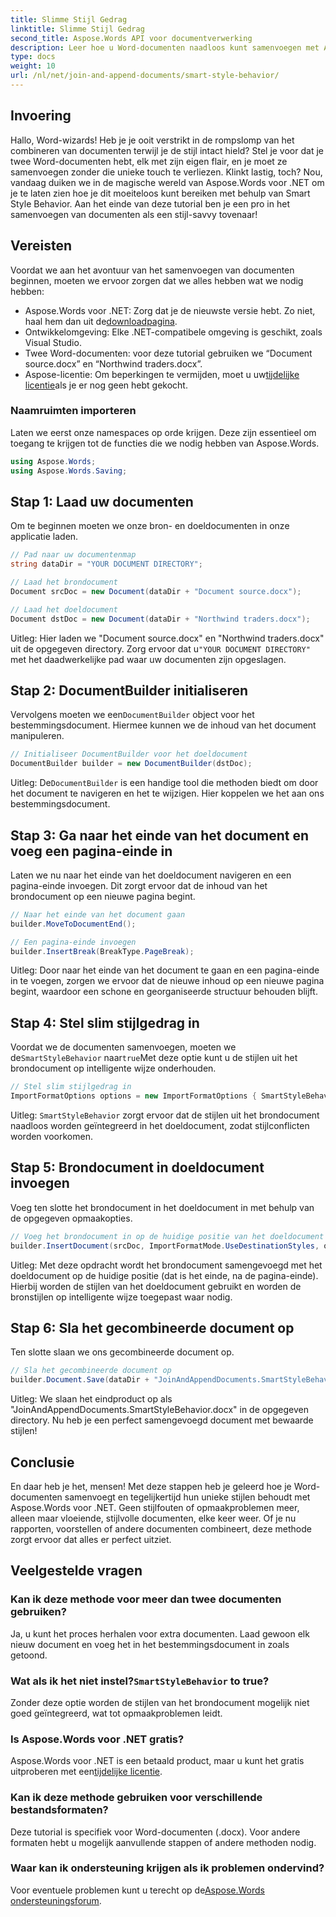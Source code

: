 ```yaml
---
title: Slimme Stijl Gedrag
linktitle: Slimme Stijl Gedrag
second_title: Aspose.Words API voor documentverwerking
description: Leer hoe u Word-documenten naadloos kunt samenvoegen met Aspose.Words voor .NET, waarbij stijlen behouden blijven en professionele resultaten worden gegarandeerd.
type: docs
weight: 10
url: /nl/net/join-and-append-documents/smart-style-behavior/
---
```

## Invoering

Hallo, Word-wizards! Heb je je ooit verstrikt in de rompslomp van het combineren van documenten terwijl je de stijl intact hield? Stel je voor dat je twee Word-documenten hebt, elk met zijn eigen flair, en je moet ze samenvoegen zonder die unieke touch te verliezen. Klinkt lastig, toch? Nou, vandaag duiken we in de magische wereld van Aspose.Words voor .NET om je te laten zien hoe je dit moeiteloos kunt bereiken met behulp van Smart Style Behavior. Aan het einde van deze tutorial ben je een pro in het samenvoegen van documenten als een stijl-savvy tovenaar!

## Vereisten

Voordat we aan het avontuur van het samenvoegen van documenten beginnen, moeten we ervoor zorgen dat we alles hebben wat we nodig hebben:

-  Aspose.Words voor .NET: Zorg dat je de nieuwste versie hebt. Zo niet, haal hem dan uit de[downloadpagina](https://releases.aspose.com/words/net/).
- Ontwikkelomgeving: Elke .NET-compatibele omgeving is geschikt, zoals Visual Studio.
- Twee Word-documenten: voor deze tutorial gebruiken we “Document source.docx” en “Northwind traders.docx”.
-  Aspose-licentie: Om beperkingen te vermijden, moet u uw[tijdelijke licentie](https://purchase.aspose.com/temporary-license/)als je er nog geen hebt gekocht.

### Naamruimten importeren

Laten we eerst onze namespaces op orde krijgen. Deze zijn essentieel om toegang te krijgen tot de functies die we nodig hebben van Aspose.Words.

```csharp
using Aspose.Words;
using Aspose.Words.Saving;
```

## Stap 1: Laad uw documenten

Om te beginnen moeten we onze bron- en doeldocumenten in onze applicatie laden.

```csharp
// Pad naar uw documentenmap
string dataDir = "YOUR DOCUMENT DIRECTORY";

// Laad het brondocument
Document srcDoc = new Document(dataDir + "Document source.docx");

// Laad het doeldocument
Document dstDoc = new Document(dataDir + "Northwind traders.docx");
```

Uitleg:
 Hier laden we "Document source.docx" en "Northwind traders.docx" uit de opgegeven directory. Zorg ervoor dat u`"YOUR DOCUMENT DIRECTORY"` met het daadwerkelijke pad waar uw documenten zijn opgeslagen.

## Stap 2: DocumentBuilder initialiseren

 Vervolgens moeten we een`DocumentBuilder` object voor het bestemmingsdocument. Hiermee kunnen we de inhoud van het document manipuleren.

```csharp
// Initialiseer DocumentBuilder voor het doeldocument
DocumentBuilder builder = new DocumentBuilder(dstDoc);
```

Uitleg:
 De`DocumentBuilder` is een handige tool die methoden biedt om door het document te navigeren en het te wijzigen. Hier koppelen we het aan ons bestemmingsdocument.

## Stap 3: Ga naar het einde van het document en voeg een pagina-einde in

Laten we nu naar het einde van het doeldocument navigeren en een pagina-einde invoegen. Dit zorgt ervoor dat de inhoud van het brondocument op een nieuwe pagina begint.

```csharp
// Naar het einde van het document gaan
builder.MoveToDocumentEnd();

// Een pagina-einde invoegen
builder.InsertBreak(BreakType.PageBreak);
```

Uitleg:
Door naar het einde van het document te gaan en een pagina-einde in te voegen, zorgen we ervoor dat de nieuwe inhoud op een nieuwe pagina begint, waardoor een schone en georganiseerde structuur behouden blijft.

## Stap 4: Stel slim stijlgedrag in

 Voordat we de documenten samenvoegen, moeten we de`SmartStyleBehavior` naar`true`Met deze optie kunt u de stijlen uit het brondocument op intelligente wijze onderhouden.

```csharp
// Stel slim stijlgedrag in
ImportFormatOptions options = new ImportFormatOptions { SmartStyleBehavior = true };
```

Uitleg:
`SmartStyleBehavior` zorgt ervoor dat de stijlen uit het brondocument naadloos worden geïntegreerd in het doeldocument, zodat stijlconflicten worden voorkomen.

## Stap 5: Brondocument in doeldocument invoegen

Voeg ten slotte het brondocument in het doeldocument in met behulp van de opgegeven opmaakopties.

```csharp
// Voeg het brondocument in op de huidige positie van het doeldocument
builder.InsertDocument(srcDoc, ImportFormatMode.UseDestinationStyles, options);
```

Uitleg:
Met deze opdracht wordt het brondocument samengevoegd met het doeldocument op de huidige positie (dat is het einde, na de pagina-einde). Hierbij worden de stijlen van het doeldocument gebruikt en worden de bronstijlen op intelligente wijze toegepast waar nodig.

## Stap 6: Sla het gecombineerde document op

Ten slotte slaan we ons gecombineerde document op.

```csharp
// Sla het gecombineerde document op
builder.Document.Save(dataDir + "JoinAndAppendDocuments.SmartStyleBehavior.docx");
```

Uitleg:
We slaan het eindproduct op als "JoinAndAppendDocuments.SmartStyleBehavior.docx" in de opgegeven directory. Nu heb je een perfect samengevoegd document met bewaarde stijlen!

## Conclusie

En daar heb je het, mensen! Met deze stappen heb je geleerd hoe je Word-documenten samenvoegt en tegelijkertijd hun unieke stijlen behoudt met Aspose.Words voor .NET. Geen stijlfouten of opmaakproblemen meer, alleen maar vloeiende, stijlvolle documenten, elke keer weer. Of je nu rapporten, voorstellen of andere documenten combineert, deze methode zorgt ervoor dat alles er perfect uitziet.

## Veelgestelde vragen

### Kan ik deze methode voor meer dan twee documenten gebruiken?
Ja, u kunt het proces herhalen voor extra documenten. Laad gewoon elk nieuw document en voeg het in het bestemmingsdocument in zoals getoond.

### Wat als ik het niet instel?`SmartStyleBehavior` to true?
Zonder deze optie worden de stijlen van het brondocument mogelijk niet goed geïntegreerd, wat tot opmaakproblemen leidt.

### Is Aspose.Words voor .NET gratis?
 Aspose.Words voor .NET is een betaald product, maar u kunt het gratis uitproberen met een[tijdelijke licentie](https://purchase.aspose.com/temporary-license/).

### Kan ik deze methode gebruiken voor verschillende bestandsformaten?
Deze tutorial is specifiek voor Word-documenten (.docx). Voor andere formaten hebt u mogelijk aanvullende stappen of andere methoden nodig.

### Waar kan ik ondersteuning krijgen als ik problemen ondervind?
 Voor eventuele problemen kunt u terecht op de[Aspose.Words ondersteuningsforum](https://forum.aspose.com/c/words/8).

